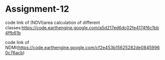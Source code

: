 # Assignment-12
code link of (NDVI)area calculation of different classes:https://code.earthengine.google.com/a5d217ed6dc02fe4174f6c1bb4ffb61b

code link of NDMI(https://code.earthengine.google.com/cf2e453b15625282de08459960c76acb)
